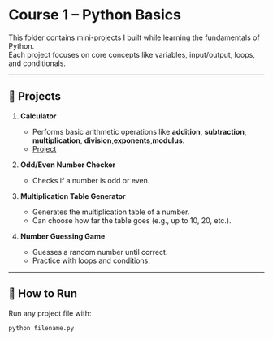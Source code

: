 # Course 1 – Python Basics

This folder contains mini-projects I built while learning the fundamentals of Python.  
Each project focuses on core concepts like variables, input/output, loops, and conditionals.

---

## 📂 Projects

1. **Calculator**  
   - Performs basic arithmetic operations like **addition**, **subtraction**, **multiplication**, **division**,**exponents**,**modulus**.
   - [Project](Course1/calculator.py)

2. **Odd/Even Number Checker**  
   - Checks if a number is odd or even.  

3. **Multiplication Table Generator**  
   - Generates the multiplication table of a number.  
   - Can choose how far the table goes (e.g., up to 10, 20, etc.).

4. **Number Guessing Game** 
   - Guesses a random number until correct.  
   - Practice with loops and conditions.

---

## 🚀 How to Run

Run any project file with:  

```bash
python filename.py
